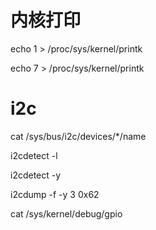 # 内核打印

echo 1 > /proc/sys/kernel/printk

echo 7 > /proc/sys/kernel/printk

# i2c

cat /sys/bus/i2c/devices/*/name

i2cdetect -l

i2cdetect -y

i2cdump -f -y 3 0x62

cat /sys/kernel/debug/gpio